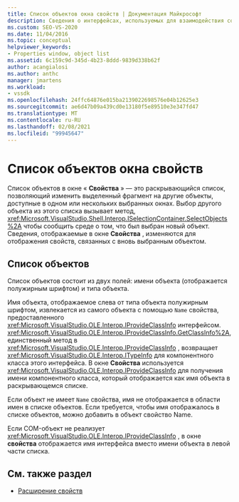 ```yaml
---
title: Список объектов окна свойств | Документация Майкрософт
description: Сведения о интерфейсах, используемых для взаимодействия со списком объектов в окно свойств в интегрированной среде разработки Visual Studio.
ms.custom: SEO-VS-2020
ms.date: 11/04/2016
ms.topic: conceptual
helpviewer_keywords:
- Properties window, object list
ms.assetid: 6c159c9d-345d-4b23-8ddd-9839d338b62f
author: acangialosi
ms.author: anthc
manager: jmartens
ms.workload:
- vssdk
ms.openlocfilehash: 24ffc64876e015ba2139022698576e04b12625e3
ms.sourcegitcommit: ae6d47b09a439cd0e13180f5e89510e3e347fd47
ms.translationtype: MT
ms.contentlocale: ru-RU
ms.lasthandoff: 02/08/2021
ms.locfileid: "99945647"
---
```

# <a name="properties-window-object-list"></a>Список объектов окна свойств
Список объектов в окне « **Свойства** » — это раскрывающийся список, позволяющий изменить выделенный фрагмент на другие объекты, доступные в одном или нескольких выбранных окнах. Выбор другого объекта из этого списка вызывает метод, <xref:Microsoft.VisualStudio.Shell.Interop.ISelectionContainer.SelectObjects%2A> чтобы сообщить среде о том, что был выбран новый объект. Сведения, отображаемые в окне **Свойства** , изменяются для отображения свойств, связанных с вновь выбранным объектом.

## <a name="the-object-list"></a>Список объектов
 Список объектов состоит из двух полей: имени объекта (отображается полужирным шрифтом) и типа объекта.

 Имя объекта, отображаемое слева от типа объекта полужирным шрифтом, извлекается из самого объекта с помощью `Name` свойства, предоставленного <xref:Microsoft.VisualStudio.OLE.Interop.IProvideClassInfo> интерфейсом. <xref:Microsoft.VisualStudio.OLE.Interop.IProvideClassInfo.GetClassInfo%2A>, единственный метод в <xref:Microsoft.VisualStudio.OLE.Interop.IProvideClassInfo> , возвращает <xref:Microsoft.VisualStudio.OLE.Interop.ITypeInfo> для компонентного класса этого интерфейса. В окне **Свойства** используется <xref:Microsoft.VisualStudio.OLE.Interop.IProvideClassInfo> для получения имени компонентного класса, который отображается как имя объекта в раскрывающемся списке.

 Если объект не имеет `Name` свойства, имя не отображается в области имен в списке объектов. Если требуется, чтобы имя отображалось в списке объектов, можно добавить в объект свойство Name.

 Если COM-объект не реализует <xref:Microsoft.VisualStudio.OLE.Interop.IProvideClassInfo> , в окне **свойства** отображается имя интерфейса вместо имени объекта в левой части списка.

## <a name="see-also"></a>См. также раздел
- [Расширение свойств](../../extensibility/internals/extending-properties.md)
